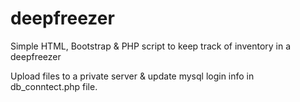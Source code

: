 # deepfreezer
Simple HTML, Bootstrap &amp; PHP script to keep track of inventory in a deepfreezer

Upload files to a private server & update mysql login info in db_conntect.php file. 
